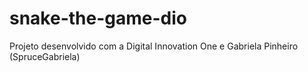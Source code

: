 # snake-the-game-dio
 Projeto desenvolvido com a Digital Innovation One e Gabriela Pinheiro (SpruceGabriela)
